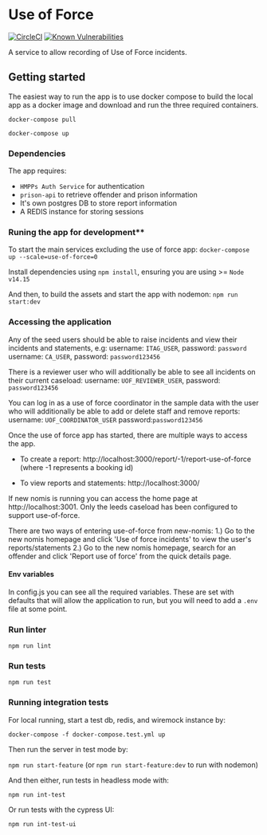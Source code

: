 # Use of Force
[![CircleCI](https://circleci.com/gh/ministryofjustice/use-of-force/tree/main.svg?style=svg)](https://circleci.com/gh/ministryofjustice/use-of-force)
[![Known Vulnerabilities](https://snyk.io/test/github/ministryofjustice/use-of-force/badge.svg)](https://snyk.io/test/github/ministryofjustice/use-of-force)

A service to allow recording of Use of Force incidents.

## Getting started
The easiest way to run the app is to use docker compose to build the local app as a docker image and download and run the three required containers.

`docker-compose pull`

`docker-compose up`

### Dependencies
The app requires: 
* `HMPPs Auth Service` for authentication
* `prison-api` to retrieve offender and prison information
* It's own postgres DB to store report information
* A REDIS instance for storing sessions

### Runing the app for development**

To start the main services excluding the use of force app: 
`docker-compose up --scale=use-of-force=0`

Install dependencies using `npm install`, ensuring you are using >= `Node v14.15`

And then, to build the assets and start the app with nodemon:
`npm run start:dev`

### Accessing the application

Any of the seed users should be able to raise incidents and view their incidents and statements, e.g:
username: `ITAG_USER`, password: `password`
username: `CA_USER`,   password: `password123456`


There is a reviewer user who will additionally be able to see all incidents on their current caseload:
username: `UOF_REVIEWER_USER`, password: `password123456`

You can log in as a use of force coordinator in the sample data with the user who will additionally be able to add or delete staff and remove reports:
username: `UOF_COORDINATOR_USER` password:`password123456`

Once the use of force app has started, there are multiple ways to access the app.

* To create a report: 
http://localhost:3000/report/-1/report-use-of-force (where -1 represents a booking id)

* To view reports and statements: 
http://localhost:3000/

If new nomis is running you can access the home page at http://localhost:3001. 
Only the leeds caseload has been configured to support use-of-force.

There are two ways of entering use-of-force from new-nomis:
1.) Go to the new nomis homepage and click 'Use of force incidents' to view the user's reports/statements
2.) Go to the new nomis homepage, search for an offender and click 'Report use of force' from the quick details page.

#### Env variables
In config.js you can see all the required variables. These are set with defaults that will allow the application to run, but you will need to add a `.env` file at some point.

### Run linter

`npm run lint`

### Run tests

`npm run test`

### Running integration tests

For local running, start a test db, redis, and wiremock instance by:

`docker-compose -f docker-compose.test.yml up`

Then run the server in test mode by:

`npm run start-feature` (or `npm run start-feature:dev` to run with nodemon)

And then either, run tests in headless mode with:

`npm run int-test`
 
Or run tests with the cypress UI:

`npm run int-test-ui`